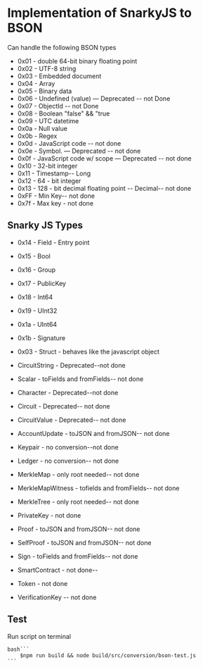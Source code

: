 # Implementation of SnarkyJS to BSON

Can handle the following BSON types

- 0x01 - double 64-bit binary floating point
- 0x02 - UTF-8 string
- 0x03 - Embedded document
- 0x04 - Array
- 0x05 - Binary data
- 0x06 - Undefined (value) — Deprecated -- not Done
- 0x07 - ObjectId -- not Done
- 0x08 - Boolean "false" && "true
- 0x09 - UTC datetime
- 0x0a - Null value
- 0x0b - Regex
- 0x0d - JavaScript code -- not done
- 0x0e - Symbol. — Deprecated -- not done
- 0x0f - JavaScript code w/ scope — Deprecated -- not done
- 0x10 - 32-bit integer
- 0x11 - Timestamp-- Long
- 0x12 - 64 - bit integer
- 0x13 - 128 - bit decimal floating point -- Decimal-- not done
- 0xFF - Min Key-- not done
- 0x7f - Max key - not done

## Snarky JS Types

- 0x14 - Field - Entry point
- 0x15 - Bool
- 0x16 - Group
- 0x17 - PublicKey
- 0x18 - Int64
- 0x19 - UInt32
- 0x1a - UInt64
- 0x1b - Signature
- 0x03 - Struct - behaves like the javascript object
  
- CircuitString - Deprecated--not done
- Scalar - toFields and fromFields-- not done
- Character - Deprecated--not done
- Circuit - Deprecated-- not done
- CircuitValue - Deprecated-- not done
- AccountUpdate - toJSON and fromJSON-- not done
- Keypair - no conversion--not done
- Ledger - no conversion-- not done
- MerkleMap - only root needed-- not done
- MerkleMapWitness - tofields and fromFields-- not done
- MerkleTree - only root needed-- not done
- PrivateKey - not done
- Proof - toJSON and fromJSON-- not done
- SelfProof - toJSON and fromJSON-- not done
- Sign - toFields and fromFields-- not done
- SmartContract - not done--
- Token - not done
- VerificationKey -- not done

## Test

Run script on terminal

    bash```
        $npm run build && node build/src/conversion/bson-test.js
    ```
